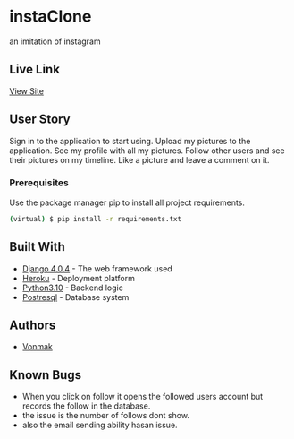 # instaClone
an imitation of instagram

## Live Link
[View Site](https://sniffgram.herokuapp.com/)


## User Story
Sign in to the application to start using.
Upload my pictures to the application.
See my profile with all my pictures.
Follow other users and see their pictures on my timeline.
Like a picture and leave a comment on it.
### Prerequisites

Use the package manager pip to install all project requirements. 
```sh
(virtual) $ pip install -r requirements.txt
```

## Built With

* [Django 4.0.4](https://www.djangoproject.com/) - The web framework used
* [Heroku](https://www.heroku.com/platform) -  Deployment platform
* [Python3.10](https://www.python.org/) - Backend logic
* [Postresql](https://www.postgresql.org/) - Database system


## Authors

* [Vonmak](https://github.com/Vonmak)

## Known Bugs
* When you click on follow it opens the followed users account but records the follow in the database.
* the issue is the number of follows dont show.
* also the email sending ability hasan issue.
